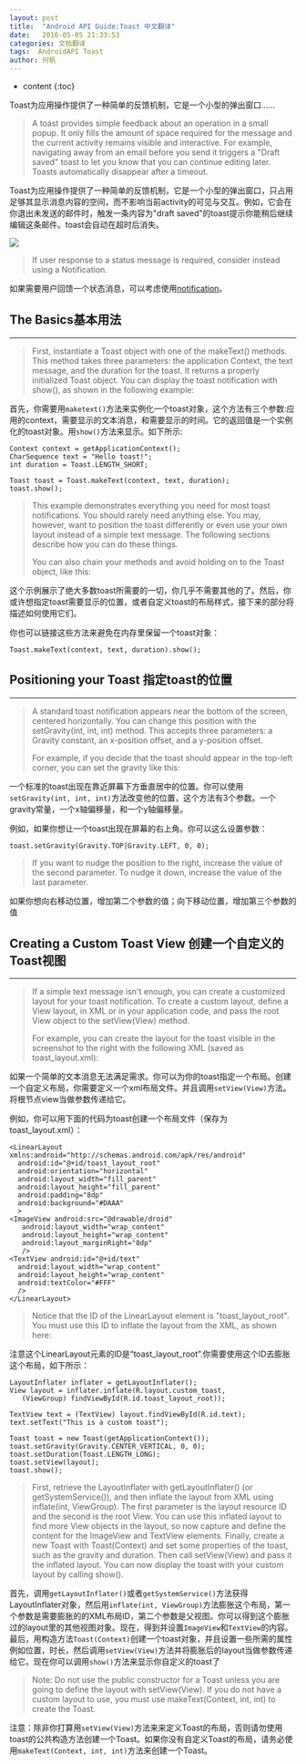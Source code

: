 ```yaml
---
layout: post
title:  "Android API Guide:Toast 中文翻译"
date:   2016-05-05 21:33:53
categories: 文档翻译
tags:  AndroidAPI Toast
author: 何帆
---
```


* content
{:toc}  

Toast为应用操作提供了一种简单的反馈机制，它是一个小型的弹出窗口……





> A toast provides simple feedback about an operation in a small popup. It only fills the amount of space required for the message and the current activity remains visible and interactive. For example, navigating away from an email before you send it triggers a "Draft saved" toast to let you know that you can continue editing later. Toasts automatically disappear after a timeout.

Toast为应用操作提供了一种简单的反馈机制，它是一个小型的弹出窗口，只占用足够其显示消息内容的空间，而不影响当前activity的可见与交互。例如，它会在你退出未发送的邮件时，触发一条内容为"draft saved"的toast提示你能稍后继续编辑这条邮件。toast会自动在超时后消失。 

![](http://ww4.sinaimg.cn/mw690/005JzrjDjw1f3m0g1vxs9j309b06aglt.jpg) 
 
> If user response to a status message is required, consider instead using a Notification.

如果需要用户回馈一个状态消息，可以考虑使用[notification](https://developer.android.com/guide/topics/ui/notifiers/notifications.html)。

## The Basics基本用法
--- 
> First, instantiate a Toast object with one of the makeText() methods. This method takes three parameters: the application Context, the text message, and the duration for the toast. It returns a properly initialized Toast object. You can display the toast notification with show(), as shown in the following example:

首先，你需要用`maketext()`方法来实例化一个toast对象，这个方法有三个参数:应用的context，需要显示的文本消息，和需要显示的时间。它的返回值是一个实例化的toast对象。用`show()`方法来显示。如下所示: 

    Context context = getApplicationContext();
    CharSequence text = "Hello toast!";
    int duration = Toast.LENGTH_SHORT;
    
    Toast toast = Toast.makeText(context, text, duration);
    toast.show();

> This example demonstrates everything you need for most toast notifications. You should rarely need anything else. You may, however, want to position the toast differently or even use your own layout instead of a simple text message. The following sections describe how you can do these things.
> 
> You can also chain your methods and avoid holding on to the Toast object, like this:
  
这个示例展示了绝大多数toast所需要的一切，你几乎不需要其他的了。然后，你或许想指定toast需要显示的位置，或者自定义toast的布局样式，接下来的部分将描述如何使用它们。  

你也可以链接这些方法来避免在内存里保留一个toast对象：

    Toast.makeText(context, text, duration).show();

## Positioning your Toast 指定toast的位置
--- 
> 
> A standard toast notification appears near the bottom of the screen, centered horizontally. You can change this position with the setGravity(int, int, int) method. This accepts three parameters: a Gravity constant, an x-position offset, and a y-position offset.
> 
> For example, if you decide that the toast should appear in the top-left corner, you can set the gravity like this:

一个标准的toast出现在靠近屏幕下方垂直居中的位置。你可以使用`setGravity(int, int, int)`方法改变他的位置，这个方法有3个参数。一个gravity常量，一个x轴偏移量，和一个y轴偏移量。

例如，如果你想让一个toast出现在屏幕的右上角。你可以这么设置参数：

    toast.setGravity(Gravity.TOP|Gravity.LEFT, 0, 0);

> If you want to nudge the position to the right, increase the value of the second parameter. To nudge it down, increase the value of the last parameter.

如果你想向右移动位置，增加第二个参数的值；向下移动位置，增加第三个参数的值

## Creating a Custom Toast View 创建一个自定义的Toast视图
--- 
> If a simple text message isn't enough, you can create a customized layout for your toast notification. To create a custom layout, define a View layout, in XML or in your application code, and pass the root View object to the setView(View) method.
> 
> For example, you can create the layout for the toast visible in the screenshot to the right with the following XML (saved as toast_layout.xml):

如果一个简单的文本消息无法满足需求。你可以为你的toast指定一个布局。创建一个自定义布局，你需要定义一个xml布局文件。并且调用`setView(View)`方法。将根节点view当做参数传递给它。

例如，你可以用下面的代码为toast创建一个布局文件（保存为toast_layout.xml）：

    <LinearLayout xmlns:android="http://schemas.android.com/apk/res/android"
      android:id="@+id/toast_layout_root"
      android:orientation="horizontal"
      android:layout_width="fill_parent"
      android:layout_height="fill_parent"
      android:padding="8dp"
      android:background="#DAAA"
      >
    <ImageView android:src="@drawable/droid"
       android:layout_width="wrap_content"
       android:layout_height="wrap_content"
       android:layout_marginRight="8dp"
       />
    <TextView android:id="@+id/text"
      android:layout_width="wrap_content"
      android:layout_height="wrap_content"
      android:textColor="#FFF"
      />
    </LinearLayout>

> Notice that the ID of the LinearLayout element is "toast_layout_root". You must use this ID to inflate the layout from the XML, as shown here:

注意这个LinearLayout元素的ID是“toast\_layout\_root”.你需要使用这个ID去膨胀这个布局，如下所示：

    LayoutInflater inflater = getLayoutInflater();
    View layout = inflater.inflate(R.layout.custom_toast,
       (ViewGroup) findViewById(R.id.toast_layout_root));
    
    TextView text = (TextView) layout.findViewById(R.id.text);
    text.setText("This is a custom toast");
    
    Toast toast = new Toast(getApplicationContext());
    toast.setGravity(Gravity.CENTER_VERTICAL, 0, 0);
    toast.setDuration(Toast.LENGTH_LONG);
    toast.setView(layout);
    toast.show();

> First, retrieve the LayoutInflater with getLayoutInflater() (or getSystemService()), and then inflate the layout from XML using inflate(int, ViewGroup). The first parameter is the layout resource ID and the second is the root View. You can use this inflated layout to find more View objects in the layout, so now capture and define the content for the ImageView and TextView elements. Finally, create a new Toast with Toast(Context) and set some properties of the toast, such as the gravity and duration. Then call setView(View) and pass it the inflated layout. You can now display the toast with your custom layout by calling show().

首先，调用`getLayoutInflater()`或者`getSystemService()`方法获得LayoutInflater对象，然后用`inflate(int, ViewGroup)`方法膨胀这个布局，第一个参数是需要膨胀的的XML布局ID，第二个参数是父视图。你可以得到这个膨胀过的layout里的其他视图对象。现在，得到并设置`ImageView`和`TextView`的内容。最后，用构造方法`Toast(Context)`创建一个toast对象，并且设置一些所需的属性例如位置，时长，然后调用`setView(View)`方法并将膨胀后的layout当做参数传递给它。现在你可以调用`show()`方法来显示你自定义的toast了

> Note: Do not use the public constructor for a Toast unless you are going to define the layout with setView(View). If you do not have a custom layout to use, you must use makeText(Context, int, int) to create the Toast.

注意：除非你打算用`setView(View)`方法来来定义Toast的布局，否则请勿使用toast的公共构造方法创建一个Toast。如果你没有自定义Toast的布局，请务必使用`makeText(Context, int, int)`方法来创建一个Toast。